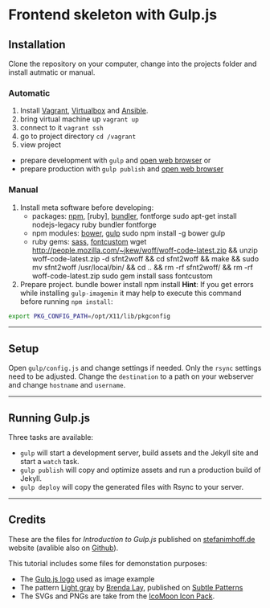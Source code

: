 # Frontend skeleton with Gulp.js

## Installation

Clone the repository on your computer, change into the projects folder and install autmatic or manual.

### Automatic

1. Install [Vagrant](http://docs.vagrantup.com/v2/installation/index.html), [Virtualbox](https://www.virtualbox.org/wiki/Downloads) and [Ansible](http://docs.ansible.com/intro_installation.html).
2. bring virtual machine up  `vagrant up`
3. connect to it `vagrant ssh`
4. go to project directory `cd /vagrant`
5. view project
 - prepare development with `gulp` and [open web browser](http://192.168.33.99:9999) or
 - prepare production with `gulp publish` and [open web browser](http://192.168.33.99:9998)

### Manual

1. Install meta software before developing:
    - packages: [npm](https://www.npmjs.com/package/npm), [ruby], [bundler](http://bundler.io/), fontforge
            sudo apt-get install nodejs-legacy ruby bundler fontforge
    - npm modules: [bower](http://bower.io/#install-bower), [gulp](http://gulpjs.com/)
            sudo npm install -g bower gulp
    - ruby gems: [sass](http://sass-lang.com/install), [fontcustom](http://fontcustom.com/#installation)
            wget http://people.mozilla.com/~jkew/woff/woff-code-latest.zip && unzip woff-code-latest.zip -d sfnt2woff && cd sfnt2woff && make && sudo mv sfnt2woff /usr/local/bin/ && cd .. && rm -rf sfnt2woff/ && rm -rf woff-code-latest.zip
        sudo gem install sass fontcustom
2. Prepare project.
        bundle
        bower install
        npm install
**Hint**: If you get errors while installing `gulp-imagemin` it may help to execute this command before running `npm install`:
```sh
export PKG_CONFIG_PATH=/opt/X11/lib/pkgconfig
```

---
## Setup

Open `gulp/config.js` and change settings if needed. Only the `rsync` settings need to be adjusted. Change the `destination` to a path on your webserver and change `hostname` and `username`.

---
## Running Gulp.js

Three tasks are available:
- `gulp` will start a development server, build assets and the Jekyll site and start a `watch` task.
- `gulp publish` will copy and optimize assets and run a production build of Jekyll.
- `gulp deploy` will copy the generated files with Rsync to your server.

---
## Credits

These are the files for *Introduction to Gulp.js* published on [stefanimhoff.de](http://stefanimhoff.de/) website (avalible also on [Github](https://github.com/kogakure/gulp-tutorial)).

This tutorial includes some files for demonstation purposes:

- The [Gulp.js logo](http://gulpjs.com/) used as image example
- The pattern [Light gray](http://subtlepatterns.com/light-fray/) by [Brenda Lay](http://poisones.tumblr.com/), published on [Subtle Patterns](http://subtlepatterns.com/)
- The SVGs and PNGs are take from the [IcoMoon Icon Pack](https://icomoon.io/#icons-icomoon).
